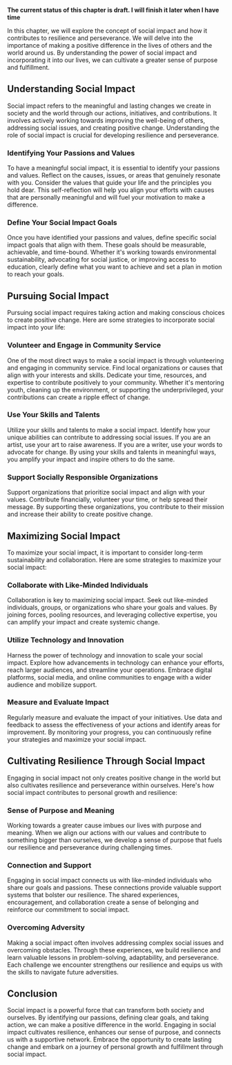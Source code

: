 **The current status of this chapter is draft. I will finish it later when I have time**

In this chapter, we will explore the concept of social impact and how it contributes to resilience and perseverance. We will delve into the importance of making a positive difference in the lives of others and the world around us. By understanding the power of social impact and incorporating it into our lives, we can cultivate a greater sense of purpose and fulfillment.

Understanding Social Impact
---------------------------

Social impact refers to the meaningful and lasting changes we create in society and the world through our actions, initiatives, and contributions. It involves actively working towards improving the well-being of others, addressing social issues, and creating positive change. Understanding the role of social impact is crucial for developing resilience and perseverance.

### Identifying Your Passions and Values

To have a meaningful social impact, it is essential to identify your passions and values. Reflect on the causes, issues, or areas that genuinely resonate with you. Consider the values that guide your life and the principles you hold dear. This self-reflection will help you align your efforts with causes that are personally meaningful and will fuel your motivation to make a difference.

### Define Your Social Impact Goals

Once you have identified your passions and values, define specific social impact goals that align with them. These goals should be measurable, achievable, and time-bound. Whether it's working towards environmental sustainability, advocating for social justice, or improving access to education, clearly define what you want to achieve and set a plan in motion to reach your goals.

Pursuing Social Impact
----------------------

Pursuing social impact requires taking action and making conscious choices to create positive change. Here are some strategies to incorporate social impact into your life:

### Volunteer and Engage in Community Service

One of the most direct ways to make a social impact is through volunteering and engaging in community service. Find local organizations or causes that align with your interests and skills. Dedicate your time, resources, and expertise to contribute positively to your community. Whether it's mentoring youth, cleaning up the environment, or supporting the underprivileged, your contributions can create a ripple effect of change.

### Use Your Skills and Talents

Utilize your skills and talents to make a social impact. Identify how your unique abilities can contribute to addressing social issues. If you are an artist, use your art to raise awareness. If you are a writer, use your words to advocate for change. By using your skills and talents in meaningful ways, you amplify your impact and inspire others to do the same.

### Support Socially Responsible Organizations

Support organizations that prioritize social impact and align with your values. Contribute financially, volunteer your time, or help spread their message. By supporting these organizations, you contribute to their mission and increase their ability to create positive change.

Maximizing Social Impact
------------------------

To maximize your social impact, it is important to consider long-term sustainability and collaboration. Here are some strategies to maximize your social impact:

### Collaborate with Like-Minded Individuals

Collaboration is key to maximizing social impact. Seek out like-minded individuals, groups, or organizations who share your goals and values. By joining forces, pooling resources, and leveraging collective expertise, you can amplify your impact and create systemic change.

### Utilize Technology and Innovation

Harness the power of technology and innovation to scale your social impact. Explore how advancements in technology can enhance your efforts, reach larger audiences, and streamline your operations. Embrace digital platforms, social media, and online communities to engage with a wider audience and mobilize support.

### Measure and Evaluate Impact

Regularly measure and evaluate the impact of your initiatives. Use data and feedback to assess the effectiveness of your actions and identify areas for improvement. By monitoring your progress, you can continuously refine your strategies and maximize your social impact.

Cultivating Resilience Through Social Impact
--------------------------------------------

Engaging in social impact not only creates positive change in the world but also cultivates resilience and perseverance within ourselves. Here's how social impact contributes to personal growth and resilience:

### Sense of Purpose and Meaning

Working towards a greater cause imbues our lives with purpose and meaning. When we align our actions with our values and contribute to something bigger than ourselves, we develop a sense of purpose that fuels our resilience and perseverance during challenging times.

### Connection and Support

Engaging in social impact connects us with like-minded individuals who share our goals and passions. These connections provide valuable support systems that bolster our resilience. The shared experiences, encouragement, and collaboration create a sense of belonging and reinforce our commitment to social impact.

### Overcoming Adversity

Making a social impact often involves addressing complex social issues and overcoming obstacles. Through these experiences, we build resilience and learn valuable lessons in problem-solving, adaptability, and perseverance. Each challenge we encounter strengthens our resilience and equips us with the skills to navigate future adversities.

Conclusion
----------

Social impact is a powerful force that can transform both society and ourselves. By identifying our passions, defining clear goals, and taking action, we can make a positive difference in the world. Engaging in social impact cultivates resilience, enhances our sense of purpose, and connects us with a supportive network. Embrace the opportunity to create lasting change and embark on a journey of personal growth and fulfillment through social impact.
